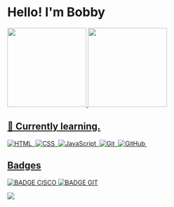 # Hello! I'm Bobby
<div>
  <a href="https://github.com/o-bobby">
  <img height="180em" src="https://github-readme-stats.vercel.app/api?username=o-bobby&show_icons=true&theme=blue-green&include_all_commits=true&count_private=true"/>
  <img height="180em" src="https://github-readme-stats.vercel.app/api/top-langs/?username=o-bobby&layout=compact&langs_count=6&theme=blue-green"/>
</div>

## 🌱 Currently learning.

![HTML](https://img.shields.io/badge/-HTML-ccc?style=flat&logo=HTML5)&nbsp;
![CSS](https://img.shields.io/badge/-CSS-ccc?style=flat&logo=CSS3&logoColor=1572B6)&nbsp;
![JavaScript](https://img.shields.io/badge/-JavaScript-999?style=flat&logo=javascript)&nbsp;
![Git](https://img.shields.io/badge/-Git-ccc?style=flat&logo=git&logoColor=red)&nbsp;
![GitHub](https://img.shields.io/badge/-GitHub-ccc?style=flat&logo=github&logoColor=black)&nbsp;


## Badges
![BADGE CISCO](https://github.com/obobsilva/obobsilva/blob/main/img/badges/cybersecurity.png)
![BADGE GIT](https://github.com/obobsilva/obobsilva/blob/main/img/badges/git.png)
  
<a href="https://o-bobby.github.io/bobby/" target="_blank"><img src="https://img.shields.io/badge/-Website-%230077B5?style=for-the-badge" target="_blank"></a> 

  
  
  








